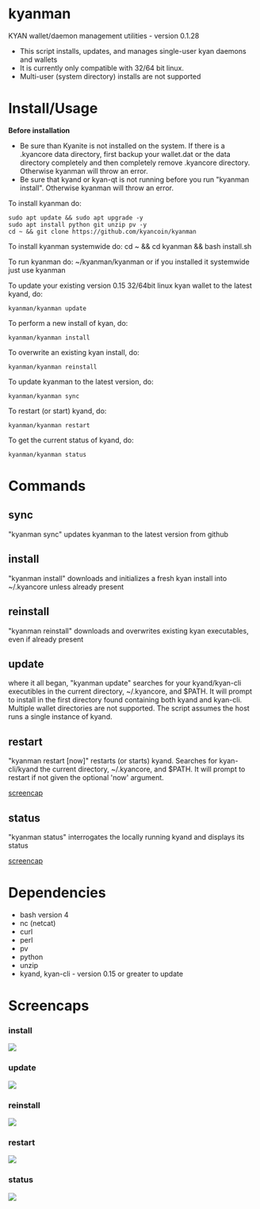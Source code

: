 # kyanman

KYAN wallet/daemon management utilities - version 0.1.28

* This script installs, updates, and manages single-user kyan daemons and wallets
* It is currently only compatible with 32/64 bit linux.
* Multi-user (system directory) installs are not supported

# Install/Usage

**Before installation**
* Be sure than Kyanite is not installed on the system. If there is a .kyancore data directory, first backup your wallet.dat or the data directory completely and then completely remove .kyancore directory. Otherwise kyanman will throw an error.
* Be sure that kyand or kyan-qt is not running before you run "kyanman install". Otherwise kyanman will throw an error.

To install kyanman do:

    sudo apt update && sudo apt upgrade -y
    sudo apt install python git unzip pv -y
    cd ~ && git clone https://github.com/kyancoin/kyanman

To install kyanman systemwide do:
    cd ~ && cd kyanman && bash install.sh

To run kyanman do:
    ~/kyanman/kyanman
    or if you installed it systemwide just use
    kyanman


To update your existing version 0.15 32/64bit linux kyan wallet to the latest
kyand, do:

    kyanman/kyanman update

To perform a new install of kyan, do:

    kyanman/kyanman install

To overwrite an existing kyan install, do:

    kyanman/kyanman reinstall

To update kyanman to the latest version, do:

    kyanman/kyanman sync

To restart (or start) kyand, do:

    kyanman/kyanman restart

To get the current status of kyand, do:

    kyanman/kyanman status


# Commands

## sync

"kyanman sync" updates kyanman to the latest version from github

## install

"kyanman install" downloads and initializes a fresh kyan install into ~/.kyancore
unless already present

## reinstall

"kyanman reinstall" downloads and overwrites existing kyan executables, even if
already present

## update

where it all began, "kyanman update" searches for your kyand/kyan-cli
executibles in the current directory, ~/.kyancore, and $PATH.  It will prompt
to install in the first directory found containing both kyand and kyan-cli.
Multiple wallet directories are not supported. The script assumes the host runs
a single instance of kyand.

## restart

"kyanman restart [now]" restarts (or starts) kyand. Searches for kyan-cli/kyand
the current directory, ~/.kyancore, and $PATH. It will prompt to restart if not
given the optional 'now' argument.

<a href="#restart-1">screencap</a>

## status

"kyanman status" interrogates the locally running kyand and displays its status

<a href="#status-1">screencap</a>

# Dependencies

* bash version 4
* nc (netcat)
* curl
* perl
* pv
* python
* unzip
* kyand, kyan-cli - version 0.15 or greater to update

# Screencaps

### install

<img src="https://raw.githubusercontent.com/kyancoin/kyanman/master/screencaps/kyanman_0.1-install.png">

### update

<img src="https://raw.githubusercontent.com/kyancoin/kyanman/master/screencaps/kyanman_0.1-update.png">

### reinstall

<img src="https://raw.githubusercontent.com/kyancoin/kyanman/master/screencaps/kyanman_0.1-reinstall.png">

### restart

<img src="https://raw.githubusercontent.com/kyancoin/kyanman/master/screencaps/kyanman_0.1-restart.png">

### status

<img src="https://raw.githubusercontent.com/kyancoin/kyanman/master/screencaps/kyanman_0.1-status.png">

